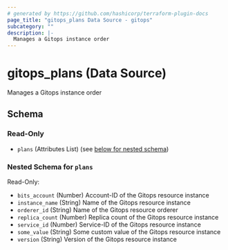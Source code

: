 ```yaml
---
# generated by https://github.com/hashicorp/terraform-plugin-docs
page_title: "gitops_plans Data Source - gitops"
subcategory: ""
description: |-
  Manages a Gitops instance order
---
```


# gitops_plans (Data Source)

Manages a Gitops instance order



<!-- schema generated by tfplugindocs -->
## Schema

### Read-Only

- `plans` (Attributes List) (see [below for nested schema](#nestedatt--plans))

<a id="nestedatt--plans"></a>
### Nested Schema for `plans`

Read-Only:

- `bits_account` (Number) Account-ID of the Gitops resource instance
- `instance_name` (String) Name of the Gitops resource instance
- `orderer_id` (String) Name of the Gitops resource orderer
- `replica_count` (Number) Replica count of the Gitops resource instance
- `service_id` (Number) Service-ID of the Gitops resource instance
- `some_value` (String) Some custom value of the Gitops resource instance
- `version` (String) Version of the Gitops resource instance
